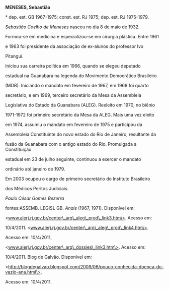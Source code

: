 **MENESES, Sebastião**



\* dep. est. GB 1967-1975; const. est. RJ 1975; dep. est. RJ 1975-1979.



*Sebastião Coelho de Meneses* nasceu no dia 8 de maio de 1932.



Formou-se em medicina e especializou-se em cirurgia plástica. Entre 1961

e 1963 foi presidente da associação de ex-alunos do professor Ivo

Pitangui.



Iniciou sua carreira política em 1966, quando se elegeu deputado

estadual na Guanabara na legenda do Movimento Democrático Brasileiro

(MDB). Iniciando o mandato em fevereiro de 1967, em 1968 foi quarto

secretário, e em 1969, terceiro secretário da Mesa da Assembleia

Legislativa do Estado da Guanabara (ALEG). Reeleito em 1970, no biênio

1971-1972 foi primeiro secretário da Mesa da ALEG. Mais uma vez eleito

em 1974, assumiu o mandato em fevereiro de 1975 e participou da

Assembleia Constituinte do novo estado do Rio de Janeiro, resultante da

fusão da Guanabara com o antigo estado do Rio. Promulgada a Constituição

estadual em 23 de julho seguinte, continuou a exercer o mandato

ordinário até janeiro de 1979.



Em 2003 ocupou o cargo de primeiro secretário do Instituto Brasileiro

dos Médicos Peritos Judiciais.



*Paulo César Gomes Bezerra*



fontes:ASSEMB. LEGISL GB. *Anais* (1967, 1971). Disponível em:

\<www.alerj.rj.gov.br/center\_arq\_aleg\_prod\_link3.htm\>. Acesso em:

10/4/2011. \<www.alerj.rj.gov.br/center\_arq\_aleg\_prod\_link4.htm\>.

Acesso em: 10/4/2011,

\<www.alerj.rj.gov.br/center\_arq\_dossies\_link3.htm\>. Acesso em:

10/4/2011. Blog de Galvão. Disponível em:

\<http://blogdegalvao.blogspot.com/2009/06/pouco-conhecida-doenca-do-vazio-ana.html\>.

Acesso em: 10/4/2011.

